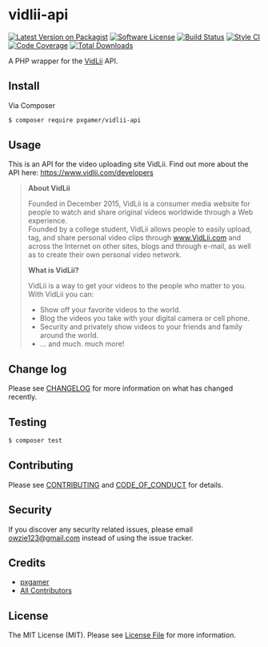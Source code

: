 # vidlii-api

[![Latest Version on Packagist][ico-version]][link-packagist]
[![Software License][ico-license]](LICENSE.md)
[![Build Status][ico-travis]][link-travis]
[![Style CI][ico-styleci]][link-styleci]
[![Code Coverage][ico-code-quality]][link-code-quality]
[![Total Downloads][ico-downloads]][link-downloads]

A PHP wrapper for the [VidLii] API.

## Install

Via Composer

``` bash
$ composer require pxgamer/vidlii-api
```

## Usage

This is an API for the video uploading site VidLii. Find out more about the API here: https://www.vidlii.com/developers

>__About VidLii__
>
>Founded in December 2015, VidLii is a consumer media website for people to watch and share original videos worldwide through a Web experience.  
>Founded by a college student, VidLii allows people to easily upload, tag, and share personal video clips through www.VidLii.com and across the Internet on other sites, blogs and through e-mail, as well as to create their own personal video network.  
>
>__What is VidLii?__
>
>VidLii is a way to get your videos to the people who matter to you. With VidLii you can:
>- Show off your favorite videos to the world.
>- Blog the videos you take with your digital camera or cell phone.
>- Security and privately show videos to your friends and family around the world.
>- ... and much. much more!

[VidLii]: https://www.vidlii.com

## Change log

Please see [CHANGELOG](CHANGELOG.md) for more information on what has changed recently.

## Testing

``` bash
$ composer test
```

## Contributing

Please see [CONTRIBUTING](.github/CONTRIBUTING.md) and [CODE_OF_CONDUCT](.github/CODE_OF_CONDUCT.md) for details.

## Security

If you discover any security related issues, please email owzie123@gmail.com instead of using the issue tracker.

## Credits

- [pxgamer][link-author]
- [All Contributors][link-contributors]

## License

The MIT License (MIT). Please see [License File](LICENSE.md) for more information.

[ico-version]: https://img.shields.io/packagist/v/pxgamer/vidlii-api.svg?style=flat-square
[ico-license]: https://img.shields.io/badge/license-MIT-brightgreen.svg?style=flat-square
[ico-travis]: https://img.shields.io/travis/pxgamer/vidlii-api/master.svg?style=flat-square
[ico-styleci]: https://styleci.io/repos/103409056/shield
[ico-code-quality]: https://img.shields.io/codecov/c/github/pxgamer/vidlii-api.svg?style=flat-square
[ico-downloads]: https://img.shields.io/packagist/dt/pxgamer/vidlii-api.svg?style=flat-square

[link-packagist]: https://packagist.org/packages/pxgamer/vidlii-api
[link-travis]: https://travis-ci.org/pxgamer/vidlii-api
[link-styleci]: https://styleci.io/repos/103409056
[link-code-quality]: https://codecov.io/gh/pxgamer/vidlii-api
[link-downloads]: https://packagist.org/packages/pxgamer/vidlii-api
[link-author]: https://github.com/pxgamer
[link-contributors]: ../../contributors
